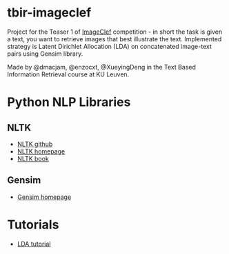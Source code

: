 # tbir-imageclef
Project for the Teaser 1 of [ImageClef](http://imageclef.org/2016/annotation) competition - in short  the task is given a text, you want to retrieve images that best illustrate the text. Implemented strategy is Latent Dirichlet Allocation (LDA) on concatenated image-text pairs using Gensim library.

Made by @dmacjam, @enzocxt, @XueyingDeng in the Text Based Information Retrieval course at KU Leuven.

# Python NLP Libraries
## NLTK
- [NLTK github](https://github.com/nltk/nltk/wiki)
- [NLTK homepage](http://www.nltk.org/)
- [NLTK book](http://www.nltk.org/book_1ed/)

## Gensim
- [Gensim homepage](https://radimrehurek.com/gensim/index.html)

# Tutorials
- [LDA tutorial](https://rstudio-pubs-static.s3.amazonaws.com/79360_850b2a69980c4488b1db95987a24867a.html)


